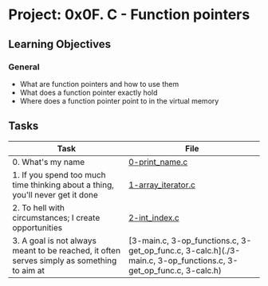 # Project: 0x0F. C - Function pointers

<h2>Learning Objectives</h2>

<h3>General</h3>

<ul>
<li>What are function pointers and how to use them</li>
<li>What does a function pointer exactly hold</li>
<li>Where does a function pointer point to in the virtual memory</li>
</ul>

<h2>Tasks</h2>

| Task | File |
| ---- | ---- |
| 0. What's my name | [0-print_name.c](./0-print_name.c) |
| 1. If you spend too much time thinking about a thing, you'll never get it done | [1-array_iterator.c](./1-array_iterator.c) |
| 2. To hell with circumstances; I create opportunities | [2-int_index.c](./2-int_index.c) |
| 3. A goal is not always meant to be reached, it often serves simply as something to aim at | [3-main.c, 3-op_functions.c, 3-get_op_func.c, 3-calc.h](./3-main.c, 3-op_functions.c, 3-get_op_func.c, 3-calc.h) |
